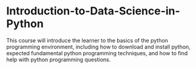 # Introduction-to-Data-Science-in-Python
This course will introduce the learner to the basics of the python programming environment, including how to download and install python, expected fundamental python programming techniques, and how to find help with python programming questions. 
